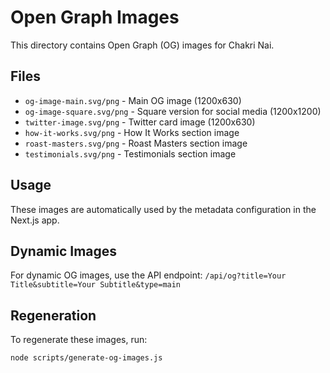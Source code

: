 # Open Graph Images

This directory contains Open Graph (OG) images for Chakri Nai.

## Files

- `og-image-main.svg/png` - Main OG image (1200x630)
- `og-image-square.svg/png` - Square version for social media (1200x1200)
- `twitter-image.svg/png` - Twitter card image (1200x630)
- `how-it-works.svg/png` - How It Works section image
- `roast-masters.svg/png` - Roast Masters section image
- `testimonials.svg/png` - Testimonials section image

## Usage

These images are automatically used by the metadata configuration in the Next.js app.

## Dynamic Images

For dynamic OG images, use the API endpoint: `/api/og?title=Your Title&subtitle=Your Subtitle&type=main`

## Regeneration

To regenerate these images, run:
```bash
node scripts/generate-og-images.js
```
